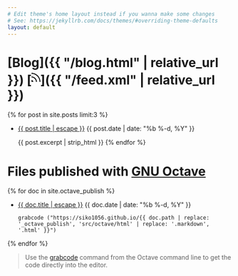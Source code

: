 ```yaml
---
# Edit theme's home layout instead if you wanna make some changes
# See: https://jekyllrb.com/docs/themes/#overriding-theme-defaults
layout: default
---
```


# [Blog]({{ "/blog.html" | relative_url }}) [<!--{ octicon rss height:32 }--><svg height="32" class="octicon octicon-rss" viewBox="0 0 10 16" version="1.1" width="20" aria-hidden="true"><path fill-rule="evenodd" d="M2 13H0v-2c1.11 0 2 .89 2 2zM0 3v1a9 9 0 0 1 9 9h1C10 7.48 5.52 3 0 3zm0 4v1c2.75 0 5 2.25 5 5h1c0-3.31-2.69-6-6-6z"></path></svg>]({{ "/feed.xml" | relative_url }})

{% for post in site.posts limit:3 %}
- <a class="post-link" href="{{ post.url | relative_url }}">{{ post.title | escape }}</a>
  <span class="post-meta">{{ post.date | date: "%b %-d, %Y" }}</span>

  {{ post.excerpt | strip_html }}
{% endfor %}



# Files published with [GNU Octave](http://www.octave.org)

{% for doc in site.octave_publish %}
- <a class="post-link" href="{{ doc.url | relative_url }}">{{ doc.title | escape }}</a>
  <span class="post-meta">{{ doc.date | date: "%b %-d, %Y" }}</span>

      grabcode ("https://siko1056.github.io/{{ doc.path | replace: '_octave_publish', 'src/octave/html' | replace: '.markdown', '.html' }}")

{% endfor %}

> Use the [grabcode](https://www.gnu.org/software/octave/doc/interpreter/XREFgrabcode.html)
  command from the Octave command line to get the code directly into the editor.
